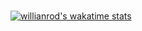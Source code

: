 ###
[![willianrod's wakatime stats](https://github-readme-stats.vercel.app/api/wakatime?SpensDee=willianrod)](https://github.com/SpensDee/github-readme-stats)

